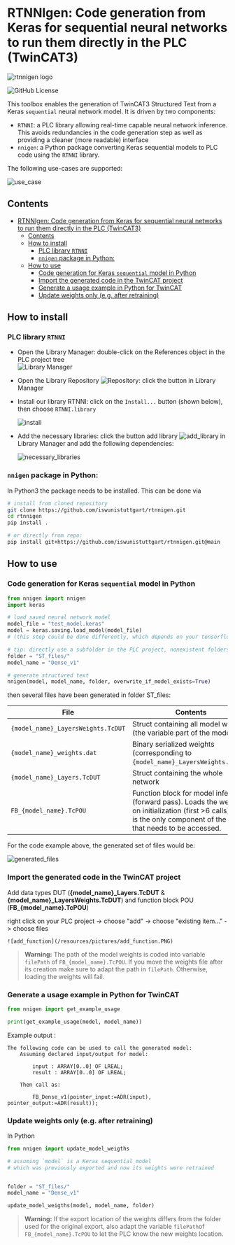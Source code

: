 # RTNNIgen: Code generation from Keras for sequential neural networks to run them directly in the PLC (TwinCAT3)

![rtnnigen logo](/resources/pictures/rtnnigen_logo_256.png)

![GitHub License](https://img.shields.io/github/license/iswunistuttgart/rtnnigen)


This toolbox enables the generation of TwinCAT3 Structured Text from a Keras `sequential` neural network model. It is driven by two components:

- `RTNNI`: a PLC library allowing real-time capable neural network inference. This avoids redundancies in the code generation step as well as providing a cleaner (more readable) interface
- `nnigen`: a Python package converting Keras sequential models to PLC code using the `RTNNI` library.


The following use-cases are supported:

![use_case](/resources/diagram/use_case.png)

## Contents

- [RTNNIgen: Code generation from Keras for sequential neural networks to run them directly in the PLC (TwinCAT3)](#rtnnigen-code-generation-from-keras-for-sequential-neural-networks-to-run-them-directly-in-the-plc-twincat3)
  - [Contents](#contents)
  - [How to install](#how-to-install)
    - [PLC library `RTNNI`](#plc-library-rtnni)
    - [`nnigen` package in Python:](#nnigen-package-in-python)
  - [How to use](#how-to-use)
    - [Code generation for Keras `sequential` model in Python](#code-generation-for-keras-sequential-model-in-python)
    - [Import the generated code in the TwinCAT project](#import-the-generated-code-in-the-twincat-project)
    - [Generate a usage example in Python for TwinCAT](#generate-a-usage-example-in-python-for-twincat)
    - [Update weights only (e.g. after retraining)](#update-weights-only-eg-after-retraining)



## How to install

### PLC library `RTNNI`

- Open the Library Manager: double-click on the References object in the PLC project tree\
    ![Library Manager](/resources/pictures/library_manager.png)

- Open the Library Repository ![Repository](/resources/pictures/repository.png): click the button in Library Manager
- Install our library RTNNI: click on the `Install...` button (shown below), then choose `RTNNI.library`

    ![install](/resources/pictures/install.png)

- Add the necessary libraries: click the button  add library ![add_library](/resources/pictures/add_library.PNG) in Library Manager and add the following dependencies:
  
    ![necessary_libraries](/resources/pictures/necessary_libraries.PNG)

### `nnigen` package in Python:

In Python3 the package needs to be installed. This can be done via

```sh
# install from cloned repository 
git clone https://github.com/iswunistuttgart/rtnnigen.git
cd rtnnigen
pip install .

# or directly from repo:
pip install git+https://github.com/iswunistuttgart/rtnnigen.git@main
```

## How to use

### Code generation for Keras `sequential` model in Python

```py
from nnigen import nnigen
import keras 

# load saved neural network model
model_file = "test_model.keras"
model = keras.saving.load_model(model_file) 
# (this step could be done differently, which depends on your tensorflow version

# tip: directly use a subfolder in the PLC project, nonexistent folders will be created
folder = "ST_files/"
model_name = "Dense_v1"

# generate structured text
nnigen(model, model_name, folder, overwrite_if_model_exists=True)
```
then several files have been generated in folder ST_files:

| File | Contents |
|--|--|
| `{model_name}_LayersWeights.TcDUT` | Struct containing all model weights (the variable part of the model) |
| `{model_name}_weights.dat` | Binary serialized weights (corresponding to `{model_name}_LayersWeights.TcDUT`)
| `{model_name}_Layers.TcDUT` | Struct containing the whole network |
| `FB_{model_name}.TcPOU` | Function block for model inference (forward pass). Loads the weights on initialization (first >6 calls). This is the only component of the model that needs to be accessed. |

For the code example above, the generated set of files would be:

![generated_files](/resources/pictures/generated_files.png) 


### Import the generated code in the TwinCAT project

Add data types DUT (**{model_name}_Layers.TcDUT** & **{model_name}_LayersWeights.TcDUT**) and function block POU (**FB_{model_name}.TcPOU**)
 
right click on your PLC project -> choose "add" -> choose "existing item..." -> choose files

    ![add_function](/resources/pictures/add_function.PNG) 

> **Warning:** The path of the model weights is coded into variable `filePath` of `FB_{model_name}.TcPOU`. If you move the weights file after its creation make sure to adapt the path in `filePath`. Otherwise, loading the weights will fail.

### Generate a usage example in Python for TwinCAT

```py
from nnigen import get_example_usage

print(get_example_usage(model, model_name))
```

Example output :

```
The following code can be used to call the generated model:
    Assuming declared input/output for model:
    
        input : ARRAY[0..0] OF LREAL;
        result : ARRAY[0..0] OF LREAL;

    Then call as:

        FB_Dense_v1(pointer_input:=ADR(input), pointer_output:=ADR(result));  
```

### Update weights only (e.g. after retraining)

In Python 

```py
from nnigen import update_model_weigths

# assuming `model` is a Keras sequential model
# which was previously exported and now its weights were retrained


folder = "ST_files/"
model_name = "Dense_v1"

update_model_weigths(model, model_name, folder)
```

> **Warning:** If the export location of the weights differs from the folder used for the original export, also adapt the variable `filePath`of `FB_{model_name}.TcPOU` to let the PLC know the new weights location.